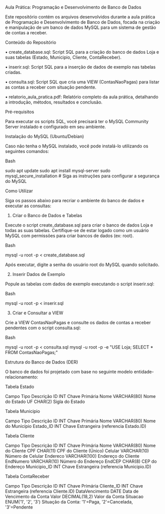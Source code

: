 Aula Prática: Programação e Desenvolvimento de Banco de Dados

Este repositório contém os arquivos desenvolvidos durante a aula prática de Programação e Desenvolvimento de Banco de Dados, focada na criação e manipulação de um banco de dados MySQL para um sistema de gestão de contas a receber.

Conteúdo do Repositório

•
create_database.sql: Script SQL para a criação do banco de dados Loja e suas tabelas (Estado, Municipio, Cliente, ContaReceber).

•
inserir.sql: Script SQL para a inserção de dados de exemplo nas tabelas criadas.

•
consulta.sql: Script SQL que cria uma VIEW (ContasNaoPagas) para listar as contas a receber com situação pendente.

•
relatorio_aula_pratica.pdf: Relatório completo da aula prática, detalhando a introdução, métodos, resultados e conclusão.

Pré-requisitos

Para executar os scripts SQL, você precisará ter o MySQL Community Server instalado e configurado em seu ambiente.

Instalação do MySQL (Ubuntu/Debian)

Caso não tenha o MySQL instalado, você pode instalá-lo utilizando os seguintes comandos:

Bash


sudo apt update
sudo apt install mysql-server
sudo mysql_secure_installation # Siga as instruções para configurar a segurança do MySQL


Como Utilizar

Siga os passos abaixo para recriar o ambiente do banco de dados e executar as consultas:

1. Criar o Banco de Dados e Tabelas

Execute o script create_database.sql para criar o banco de dados Loja e todas as suas tabelas. Certifique-se de estar logado como um usuário MySQL com permissões para criar bancos de dados (ex: root).

Bash


mysql -u root -p < create_database.sql


Após executar, digite a senha do usuário root do MySQL quando solicitado.

2. Inserir Dados de Exemplo

Popule as tabelas com dados de exemplo executando o script inserir.sql:

Bash


mysql -u root -p < inserir.sql


3. Criar e Consultar a VIEW

Crie a VIEW ContasNaoPagas e consulte os dados de contas a receber pendentes com o script consulta.sql:

Bash


mysql -u root -p < consulta.sql
mysql -u root -p -e "USE Loja; SELECT * FROM ContasNaoPagas;"


Estrutura do Banco de Dados (DER)

O banco de dados foi projetado com base no seguinte modelo entidade-relacionamento:

Tabela Estado

Campo
Tipo
Descrição
ID
INT
Chave Primária
Nome
VARCHAR(80)
Nome do Estado
UF
CHAR(2)
Sigla do Estado


Tabela Municipio

Campo
Tipo
Descrição
ID
INT
Chave Primária
Nome
VARCHAR(80)
Nome do Município
Estado_ID
INT
Chave Estrangeira (referencia Estado.ID)


Tabela Cliente

Campo
Tipo
Descrição
ID
INT
Chave Primária
Nome
VARCHAR(80)
Nome do Cliente
CPF
CHAR(11)
CPF do Cliente (Único)
Celular
VARCHAR(10)
Número de Celular
Endereco
VARCHAR(100)
Endereço do Cliente
EndNumero
VARCHAR(10)
Número do Endereço
EndCEP
CHAR(8)
CEP do Endereço
Municipio_ID
INT
Chave Estrangeira (referencia Municipio.ID)


Tabela ContaReceber

Campo
Tipo
Descrição
ID
INT
Chave Primária
Cliente_ID
INT
Chave Estrangeira (referencia Cliente.ID)
DataVencimento
DATE
Data de Vencimento da Conta
Valor
DECIMAL(18,2)
Valor da Conta
Situacao
ENUM('1', '2', '3')
Situação da Conta: '1'=Paga, '2'=Cancelada, '3'=Pendente



